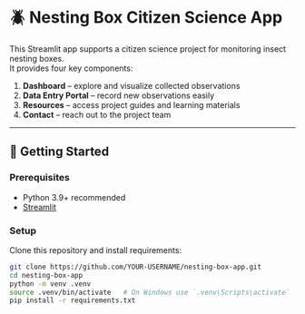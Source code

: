 # 🪲 Nesting Box Citizen Science App

This Streamlit app supports a citizen science project for monitoring insect nesting boxes.  
It provides four key components:

1. **Dashboard** – explore and visualize collected observations  
2. **Data Entry Portal** – record new observations easily  
3. **Resources** – access project guides and learning materials  
4. **Contact** – reach out to the project team  

---

## 🚀 Getting Started

### Prerequisites
- Python 3.9+ recommended
- [Streamlit](https://streamlit.io/)

### Setup
Clone this repository and install requirements:

```bash
git clone https://github.com/YOUR-USERNAME/nesting-box-app.git
cd nesting-box-app
python -m venv .venv
source .venv/bin/activate   # On Windows use `.venv\Scripts\activate`
pip install -r requirements.txt
